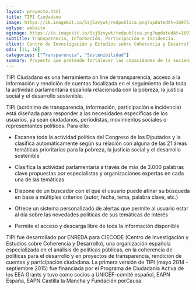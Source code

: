 ```yaml
---
layout: proyecto.html
title: TIPI Ciudadano
image: https://ik.imagekit.io/5sj5zvywt/redpublica.png?updatedAt=1697531941087
ogtype: website
ogimage: https://ik.imagekit.io/5sj5zvywt/redpublica.png?updatedAt=1697531941087
subtitle: Transparencia, Información, Participación e Incidencia.
client: Centro de Investigación y Estudios sobre Coherencia y Desarrollo
ods: [11, 16]
categories: ["Transparencia", "Sostenibilidad"]
summary: Proyecto que pretende fortalecer las capacidades de la sociedad civil, para incidir en los procesos de toma de decisión política y en la generación de un debate público informado sobre la pobreza y la justicia social en España.
---
```


TIPI Ciudadano es una herramienta on line de transparencia, acceso a la información y rendición de cuentas focalizada en el seguimiento de la toda la actividad parlamentaria española relacionada con la pobreza, la justicia social y el desarrollo sostenible.

TIPI (acrónimo de transparencia, información, participación e incidencia) está diseñada para responder a las necesidades específicas de los usuarios, ya sean ciudadanos, periodistas, movimientos sociales o representantes políticos. Para ello:

* Escanea toda la actividad política del Congreso de los Diputados y la clasifica automáticamente según su relación con alguna de las 21 áreas temáticas prioritarias para la pobreza, la justicia social y el desarrollo sostenible

* Clasifica la actividad parlamentaria a través de más de 3.000 palabras clave propuestas por especialistas y organizaciones expertas en cada una de las temáticas

* Dispone de un buscador con el que el usuario puede afinar su búsqueda en base a múltiples criterios (autor, fecha, tema, palabra clave, etc.)

* Ofrece un sistema personalizado de alertas que permite al usuario estar al día sobre las novedades políticas de sus temáticas de interés

* Permite el acceso y descarga libre de toda la información disponible

TIPI fue desarrollado por ENREDA para CIECODE (Centro de Investigación y Estudios sobre Coherencia y Desarrollo), una organización española especializada en el análisis de políticas públicas, en la coherencia de políticas para el desarrollo y en proyectos de transparencia, rendición de cuentas y participación ciudadana. La primera versión de TIPI (mayo 2014 - septiembre 2015) fue financiada por el Programa de Ciudadanía Activa de los EEA Grants y tuvo como socios a UNICEF-comité español, EAPN España, EAPN Castilla la Mancha y Fundación porCausa.